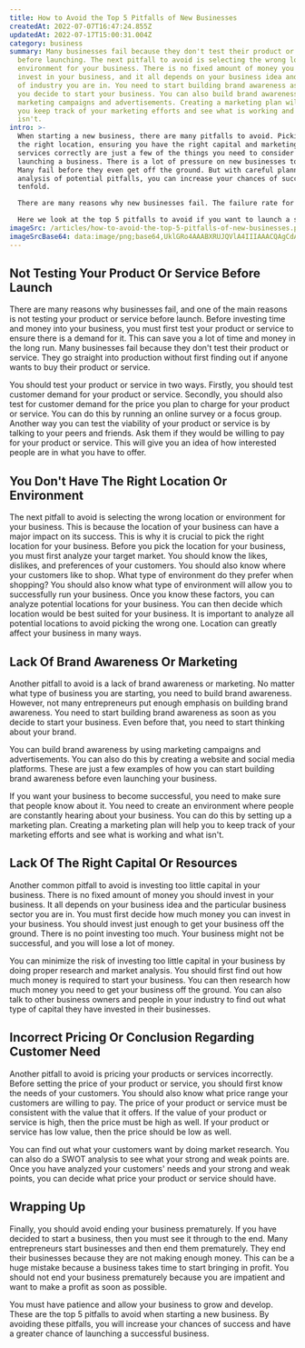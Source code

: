 ```yaml
---
title: How to Avoid the Top 5 Pitfalls of New Businesses
createdAt: 2022-07-07T16:47:24.855Z
updatedAt: 2022-07-17T15:00:31.004Z
category: business
summary: Many businesses fail because they don't test their product or service
  before launching. The next pitfall to avoid is selecting the wrong location or
  environment for your business. There is no fixed amount of money you should
  invest in your business, and it all depends on your business idea and the type
  of industry you are in. You need to start building brand awareness as soon as
  you decide to start your business. You can also build brand awareness by using
  marketing campaigns and advertisements. Creating a marketing plan will help
  you keep track of your marketing efforts and see what is working and what
  isn't.
intro: >-
  When starting a new business, there are many pitfalls to avoid. Picking
  the right location, ensuring you have the right capital and marketing your
  services correctly are just a few of the things you need to consider before
  launching a business. There is a lot of pressure on new businesses to succeed.
  Many fail before they even get off the ground. But with careful planning and
  analysis of potential pitfalls, you can increase your chances of success
  tenfold. 

  There are many reasons why new businesses fail. The failure rate for new companies is very high because many entrepreneurs make one or more critical mistakes when setting up their businesses, such as investing too little capital or not testing their market properly beforehand. 

  Here we look at the top 5 pitfalls to avoid if you want to launch a successful business:
imageSrc: /articles/how-to-avoid-the-top-5-pitfalls-of-new-businesses.png
imageSrcBase64: data:image/png;base64,UklGRo4AAABXRUJQVlA4IIIAAACQAgCdASoKAAoAAUAmJbACdLoAAs3UraOwejn8AAD+9lqSNzyo+l9IMmI5WociIpwJ+mb6/utwx16690OFnB19865W2W17fy9BHP7ONfjvKbjpfDLqhBfNlkYU4ESyPG9KXQ3Q9746Qz8e/lHwf8mYDQE7xKiSrF7YTY5Uwz+OAAAA
---
```


## Not Testing Your Product Or Service Before Launch

There are many reasons why businesses fail, and one of the main reasons is not testing your product or service before launch. Before investing time and money into your business, you must first test your product or service to ensure there is a demand for it. This can save you a lot of time and money in the long run. Many businesses fail because they don't test their product or service. They go straight into production without first finding out if anyone wants to buy their product or service.

You should test your product or service in two ways. Firstly, you should test customer demand for your product or service. Secondly, you should also test for customer demand for the price you plan to charge for your product or service. You can do this by running an online survey or a focus group. Another way you can test the viability of your product or service is by talking to your peers and friends. Ask them if they would be willing to pay for your product or service. This will give you an idea of how interested people are in what you have to offer.

## You Don't Have The Right Location Or Environment

The next pitfall to avoid is selecting the wrong location or environment for your business. This is because the location of your business can have a major impact on its success. This is why it is crucial to pick the right location for your business. Before you pick the location for your business, you must first analyze your target market. You should know the likes, dislikes, and preferences of your customers. You should also know where your customers like to shop. What type of environment do they prefer when shopping? You should also know what type of environment will allow you to successfully run your business.
Once you know these factors, you can analyze potential locations for your business. You can then decide which location would be best suited for your business. It is important to analyze all potential locations to avoid picking the wrong one. Location can greatly affect your business in many ways.

## Lack Of Brand Awareness Or Marketing

Another pitfall to avoid is a lack of brand awareness or marketing. No matter what type of business you are starting, you need to build brand awareness. However, not many entrepreneurs put enough emphasis on building brand awareness. You need to start building brand awareness as soon as you decide to start your business. Even before that, you need to start thinking about your brand.

You can build brand awareness by using marketing campaigns and advertisements. You can also do this by creating a website and social media platforms. These are just a few examples of how you can start building brand awareness before even launching your business.

If you want your business to become successful, you need to make sure that people know about it. You need to create an environment where people are constantly hearing about your business. You can do this by setting up a marketing plan. Creating a marketing plan will help you to keep track of your marketing efforts and see what is working and what isn't.

## Lack Of The Right Capital Or Resources

Another common pitfall to avoid is investing too little capital in your business. There is no fixed amount of money you should invest in your business. It all depends on your business idea and the particular business sector you are in. You must first decide how much money you can invest in your business. You should invest just enough to get your business off the ground. There is no point investing too much. Your business might not be successful, and you will lose a lot of money.

You can minimize the risk of investing too little capital in your business by doing proper research and market analysis. You should first find out how much money is required to start your business. You can then research how much money you need to get your business off the ground. You can also talk to other business owners and people in your industry to find out what type of capital they have invested in their businesses.

## Incorrect Pricing Or Conclusion Regarding Customer Need

Another pitfall to avoid is pricing your products or services incorrectly. Before setting the price of your product or service, you should first know the needs of your customers. You should also know what price range your customers are willing to pay. The price of your product or service must be consistent with the value that it offers. If the value of your product or service is high, then the price must be high as well. If your product or service has low value, then the price should be low as well.

You can find out what your customers want by doing market research. You can also do a SWOT analysis to see what your strong and weak points are. Once you have analyzed your customers' needs and your strong and weak points, you can decide what price your product or service should have.

## Wrapping Up

Finally, you should avoid ending your business prematurely. If you have decided to start a business, then you must see it through to the end. Many entrepreneurs start businesses and then end them prematurely. They end their businesses because they are not making enough money. This can be a huge mistake because a business takes time to start bringing in profit. You should not end your business prematurely because you are impatient and want to make a profit as soon as possible.

You must have patience and allow your business to grow and develop. These are the top 5 pitfalls to avoid when starting a new business. By avoiding these pitfalls, you will increase your chances of success and have a greater chance of launching a successful business.

